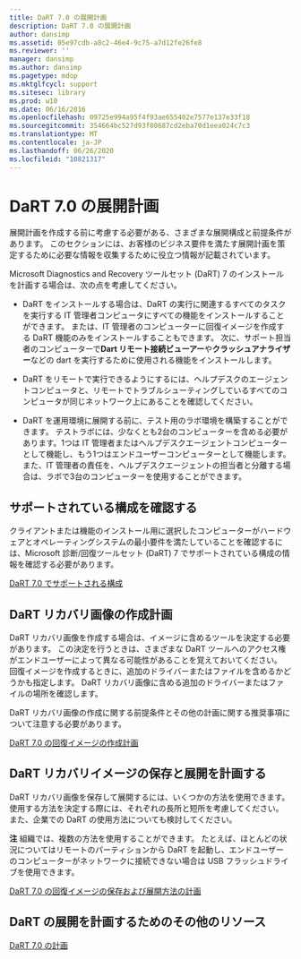 ```yaml
---
title: DaRT 7.0 の展開計画
description: DaRT 7.0 の展開計画
author: dansimp
ms.assetid: 05e97cdb-a8c2-46e4-9c75-a7d12fe26fe8
ms.reviewer: ''
manager: dansimp
ms.author: dansimp
ms.pagetype: mdop
ms.mktglfcycl: support
ms.sitesec: library
ms.prod: w10
ms.date: 06/16/2016
ms.openlocfilehash: 09725e994a95f4f93ae655402e7577e137e33f18
ms.sourcegitcommit: 354664bc527d93f80687cd2eba70d1eea024c7c3
ms.translationtype: MT
ms.contentlocale: ja-JP
ms.lasthandoff: 06/26/2020
ms.locfileid: "10821317"
---
```

# DaRT 7.0 の展開計画


展開計画を作成する前に考慮する必要がある、さまざまな展開構成と前提条件があります。 このセクションには、お客様のビジネス要件を満たす展開計画を策定するために必要な情報を収集するために役立つ情報が記載されています。

Microsoft Diagnostics and Recovery ツールセット (DaRT) 7 のインストールを計画する場合は、次の点を考慮してください。

-   DaRT をインストールする場合は、DaRT の実行に関連するすべてのタスクを実行する IT 管理者コンピュータにすべての機能をインストールすることができます。 または、IT 管理者のコンピューターに回復イメージを作成する DaRT 機能のみをインストールすることもできます。 次に、サポート担当者のコンピューターで**Dart リモート接続ビューアー**や**クラッシュアナライザー**などの dart を実行するために使用される機能をインストールします。

-   DaRT をリモートで実行できるようにするには、ヘルプデスクのエージェントコンピュータと、リモートでトラブルシューティングしているすべてのコンピュータが同じネットワーク上にあることを確認してください。

-   DaRT を運用環境に展開する前に、テスト用のラボ環境を構築することができます。 テストラボには、少なくとも2台のコンピューターを含める必要があります。1つは IT 管理者またはヘルプデスクエージェントコンピューターとして機能し、もう1つはエンドユーザーコンピューターとして機能します。 また、IT 管理者の責任を、ヘルプデスクエージェントの担当者と分離する場合は、ラボで3台のコンピューターを使用することができます。

## サポートされている構成を確認する


クライアントまたは機能のインストール用に選択したコンピューターがハードウェアとオペレーティングシステムの最小要件を満たしていることを確認するには、Microsoft 診断/回復ツールセット (DaRT) 7 でサポートされている構成の情報を確認する必要があります。

[DaRT 7.0 でサポートされる構成](dart-70-supported-configurations-dart-7.md)

## DaRT リカバリ画像の作成計画


DaRT リカバリ画像を作成する場合は、イメージに含めるツールを決定する必要があります。 この決定を行うときは、さまざまな DaRT ツールへのアクセス権がエンドユーザーによって異なる可能性があることを覚えておいてください。 回復イメージを作成するときに、追加のドライバーまたはファイルを含めるかどうかも指定します。 DaRT リカバリ画像に含める追加のドライバーまたはファイルの場所を確認します。

DaRT リカバリ画像の作成に関する前提条件とその他の計画に関する推奨事項について注意する必要があります。

[DaRT 7.0 の回復イメージの作成計画](planning-to-create-the-dart-70-recovery-image.md)

## DaRT リカバリイメージの保存と展開を計画する


DaRT リカバリ画像を保存して展開するには、いくつかの方法を使用できます。 使用する方法を決定する際には、それぞれの長所と短所を考慮してください。 また、企業での DaRT の使用方法についても検討してください。

**注** 組織では、複数の方法を使用することができます。 たとえば、ほとんどの状況についてはリモートのパーティションから DaRT を起動し、エンドユーザーのコンピューターがネットワークに接続できない場合は USB フラッシュドライブを使用できます。

 

[DaRT 7.0 の回復イメージの保存および展開方法の計画](planning-how-to-save-and-deploy-the-dart-70-recovery-image.md)

## DaRT の展開を計画するためのその他のリソース


[DaRT 7.0 の計画](planning-for-dart-70-new-ia.md)

 

 





